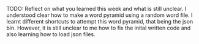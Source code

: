 TODO: Reflect on what you learned this week and what is still unclear.
I understood clear how to make a word pyramid using a random word file. I learnt different shortcuts to attempt this word pyramid, that being the json bin.
However, it is still unclear to me how to fix the inital written code and also learning how to load json files.
